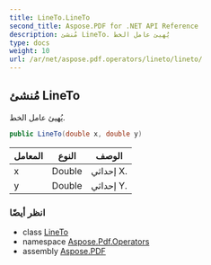 ```yaml
---
title: LineTo.LineTo
second_title: Aspose.PDF for .NET API Reference
description: مُنشئ LineTo. يُهيئ عامل الخط
type: docs
weight: 10
url: /ar/net/aspose.pdf.operators/lineto/lineto/
---
```

## مُنشئ LineTo

يُهيئ عامل الخط.

```csharp
public LineTo(double x, double y)
```

| المعامل | النوع | الوصف |
| --- | --- | --- |
| x | Double | إحداثي X. |
| y | Double | إحداثي Y. |

### انظر أيضًا

* class [LineTo](../)
* namespace [Aspose.Pdf.Operators](../../../aspose.pdf.operators/)
* assembly [Aspose.PDF](../../../)